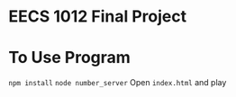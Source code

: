 # EECS 1012 Final Project
 
# To Use Program
`npm install`
`node number_server`
Open `index.html` and play

